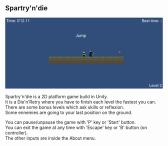 ## Spartry'n'die ##

![Screenshot](Screenshot.png)

Spartry'n'die is a 2D platform game build in Unity.  
It is a Die'n'Retry where you have to finish each level the fastest you can.  
There are some bonus levels which ask skills or reflexion.  
Some ennemies are going to your last position on the ground.

You can pause/unpause the game with 'P' key or 'Start' button.  
You can exit the game at any time with 'Escape' key or 'B' button (on controller).  
The other inputs are inside the About menu.
